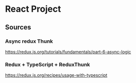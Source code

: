 # React Project

## Sources

### Async redux Thunk
https://redux.js.org/tutorials/fundamentals/part-6-async-logic

### Redux + TypeScript + ReduxThunk
https://redux.js.org/recipes/usage-with-typescript

